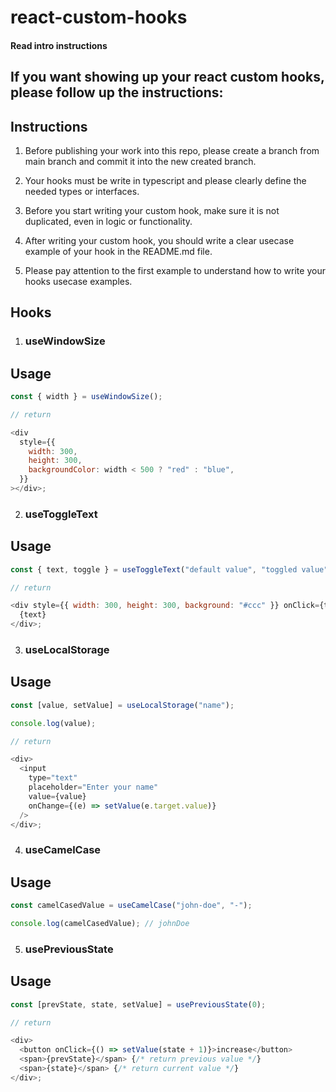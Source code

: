 # react-custom-hooks

#### Read intro instructions

## If you want showing up your react custom hooks, please follow up the instructions:

## Instructions

1. Before publishing your work into this repo, please create a branch from main branch and commit it into the new created branch.

2. Your hooks must be write in typescript and please clearly define the needed types or interfaces.

3. Before you start writing your custom hook, make sure it is not duplicated, even in logic or functionality.

4. After writing your custom hook, you should write a clear usecase example of your hook in the README.md file.

5. Please pay attention to the first example to understand how to write your hooks usecase examples.

## Hooks

1. ### useWindowSize

## Usage

```js
const { width } = useWindowSize();

// return

<div
  style={{
    width: 300,
    height: 300,
    backgroundColor: width < 500 ? "red" : "blue",
  }}
></div>;
```

2. ### useToggleText

## Usage

```js
const { text, toggle } = useToggleText("default value", "toggled value");

// return

<div style={{ width: 300, height: 300, background: "#ccc" }} onClick={toggle}>
  {text}
</div>;
```

3. ### useLocalStorage

## Usage

```js
const [value, setValue] = useLocalStorage("name");

console.log(value);

// return

<div>
  <input
    type="text"
    placeholder="Enter your name"
    value={value}
    onChange={(e) => setValue(e.target.value)}
  />
</div>;
```

4. ### useCamelCase

## Usage

```js
const camelCasedValue = useCamelCase("john-doe", "-");

console.log(camelCasedValue); // johnDoe
```

5. ### usePreviousState

## Usage

```js
const [prevState, state, setValue] = usePreviousState(0);

// return

<div>
  <button onClick={() => setValue(state + 1)}>increase</button>
  <span>{prevState}</span> {/* return previous value */}
  <span>{state}</span> {/* return current value */}
</div>;
```

